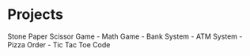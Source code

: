 # Projects
Stone Paper Scissor Game - Math Game - Bank System - ATM System - Pizza Order - Tic Tac Toe
Code
